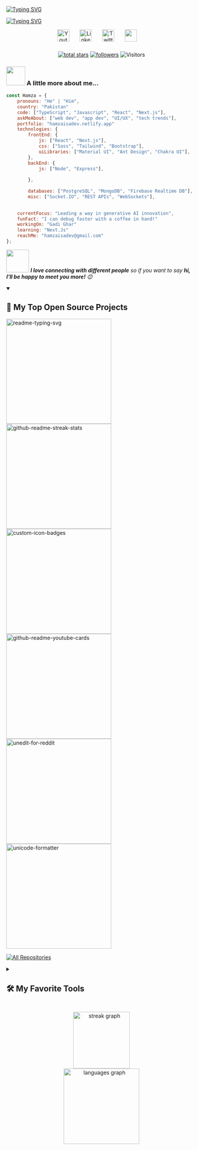 
<p align="center">

  <a href="https://github.com/Hamzaisadev"><img src="https://readme-typing-svg.demolab.com?font=Fira+Code&weight=600&size=22&duration=2500&pause=1000&color=F75C7E&center=true&vCenter=true&repeat=false&width=435&lines=Hamza+Ishaq" alt="Typing SVG" /></a>
</p>

<p align="center">

<a href="https://github.com/Hamzaisadev"><img src="https://readme-typing-svg.demolab.com?font=Fira+Code&weight=600&size=22&duration=2500&pause=500&color=F75C7E&center=true&vCenter=true&repeat=false&width=435&lines=Hi%2C+I'm+a+Web+Developer;I+build+sleek+Next.js+websites%2C;Let's+bring+your+ideas+to+life." alt="Typing SVG" /></a>
</p>






<p align="center">
  <a href="https://youtube.com/channel/UCPR0FgOTackPp82nMyPqf5A"><img width="32px" alt="Youtube" title="Youtube" src="https://i.imgur.com/qiXu7b2.png"/></a>
  &#8287;&#8287;&#8287;&#8287;&#8287;
  <a href="https://www.linkedin.com/in/hamzaisadev/"><img width="32px" alt="LinkedIn" title="LinkedIn" src="https://i.imgur.com/yRpa1dQ.png"/></a>
  &#8287;&#8287;&#8287;&#8287;&#8287;
  <a href="https://twitter.com/hamzaisadev"><img width="32px" alt="Twitter" title="Twitter" src="https://i.imgur.com/AixJgnm.png"/></a>
  &#8287;&#8287;&#8287;&#8287;&#8287;
  <a href="https://discord.gg/hamzaisadev" alzt="Discord" title="Dev Pro Tips Discord Server"><img width="32px" src="https://i.imgur.com/OViZO8J.png"/></a>
  &#8287;&#8287;&#8287;&#8287;&#8287




</p>

###
<p align="center"> 
<a href="https://github.com/Hamzaisadev?tab=repositories&sort=stargazers">
    <img alt="total stars" title="Total stars on GitHub" src="https://custom-icon-badges.demolab.com/github/stars/Hamzaisadev?color=55960c&style=for-the-badge&labelColor=488207&logo=star"/></a>
  <a href="https://github.com/Hamzaisadev?tab=followers">
    <img alt="followers" title="Follow me on Github" src="https://custom-icon-badges.demolab.com/github/followers/Hamzaisadev?color=236ad3&labelColor=1155ba&style=for-the-badge&logo=person-add&label=Follow&logoColor=white"/></a
                                                                                                                                                                                                                                  
 <a href="https://github.com/Hamzaisadev?tab=followers">
    <img alt="Visitors"  src="https://komarev.com/ghpvc/?username=hamzaisadev&abbreviated=true?color=236ad3&labelColor=1155ba&style=for-the-badge&logo=person-add&label=Visitors&logoColor=white"/></a
                                                        
                                                                                                                                                                              
   

</p>
<br/>

### <img src="https://media.giphy.com/media/VgCDAzcKvsR6OM0uWg/giphy.gif" width="50"> A little more about me...  

```javascript
const Hamza = {
    pronouns: "He" | "Him",
    country: "Pakistan"
    code: ["TypeScript", "Javascript", "React", "Next.js"],
    askMeAbout: ["web dev", "app dev", "UI/UX", "tech trends"],
    portfolio: "hamzaisadev.netlify.app"
    technologies: {
        frontEnd: {
            js: ["React", "Next.js"],
            css: ["Sass", "Tailwind", "Bootstrap"],
            uiLibraries: ["Material UI", "Ant Design", "Chakra UI"],
        },
        backEnd: {
            js: ["Node", "Express"],
            
        },
       
        databases: ["PostgreSQL", "MongoDB", "Firebase Realtime DB"],
        misc: ["Socket.IO", "REST APIs", "WebSockets"],

  
    currentFocus: "Leading a way in generative AI innovation",
    funFact: "I can debug faster with a coffee in hand!"
    workingOn: "Gadi Ghar"
    learning: "Next.Js"
    reachMe: "hamzaisadev@gmail.com"
};
```

<img src="https://media.giphy.com/media/LnQjpWaON8nhr21vNW/giphy.gif" width="60"> <em><b>I love connecting with different people</b> so if you want to say <b>hi, I'll be happy to meet you more!</b> 😊</em>



<details open> 
  <summary><h2>📘 My Top Open Source Projects</h2></summary>

  <!-- Repo info cards - https://github.com/anuraghazra/github-readme-stats -->
  <!-- Small repo cards (fork) - https://github.com/DenverCoder1/github-readme-stats -->
  <p align="left">
    <a href="https://github.com/Hamzaisadev/gadi-ghar"><img width="278" src="https://denvercoder1-github-readme-stats.vercel.app/api/pin/?username=hamzaisadev&repo=gadi-ghar&theme=react&bg_color=1F222E&title_color=F85D7F&hide_border=true&icon_color=F8D866&show_icons=false" alt="readme-typing-svg"></a>
    <a href="https://github.com/hamzaisadev/snapistan"><img width="278" src="https://denvercoder1-github-readme-stats.vercel.app/api/pin/?username=hamzaisadev&repo=snapistan&theme=react&bg_color=1F222E&title_color=F85D7F&hide_border=true&icon_color=F8D866&show_icons=false" alt="github-readme-streak-stats"></a>
    <a href="https://github.com/Hamzaisadev/LinkWhiz"><img width="278" src="https://denvercoder1-github-readme-stats.vercel.app/api/pin?username=hamzaisadev&repo=LinkWhiz&theme=react&bg_color=1F222E&title_color=F85D7F&hide_border=true&icon_color=F8D866&show_icons=false" alt="custom-icon-badges"></a>
    <a href="https://github.com/Hamzaisadev/PennyWise"><img width="278" src="https://denvercoder1-github-readme-stats.vercel.app/api/pin/?username=hamzaisadev&repo=Pennywise&theme=react&bg_color=1F222E&title_color=F85D7F&hide_border=true&icon_color=F8D866&show_icons=false" alt="github-readme-youtube-cards"></a>
    <a href="https://github.com/Hamzaisadev/Vidiyo"><img width="278" src="https://denvercoder1-github-readme-stats.vercel.app/api/pin/?username=hamzaisadev&repo=Vidiyo&theme=react&bg_color=1F222E&title_color=F85D7F&hide_border=true&icon_color=F8D866&show_icons=false" alt="unedit-for-reddit"></a>
    <a href="https://github.com/Hamzaisadev/Arcane-Website-In-React"><img width="278" src="https://denvercoder1-github-readme-stats.vercel.app/api/pin/?username=hamzaisadev&repo=Arcane-Website-In-React&theme=react&bg_color=1F222E&title_color=F85D7F&hide_border=true&icon_color=F8D866&show_icons=false" alt="unicode-formatter"></a>
    
  </p>

  <a href="https://github.com/hamzaisadev?tab=repositories&sort=stargazers"><img alt="All Repositories" title="All Repositories" src="https://custom-icon-badges.demolab.com/badge/-Click%20Here%20For%20All%20My%20Repos-1F222E?style=for-the-badge&logoColor=white&logo=repo"/></a>
</details>



<details> 
  <summary><h2>🛠️ My Favorite Tools</h2></summary>
  <!-- Some badges are from https://github.com/Ileriayo/markdown-badges -->

  <h3>👨‍💻 Programming and Markup Languages</h3>

  <p>
      <a href="https://github.com/search?q=user%3Ahamzaisadev+language%3Acss"><img alt="CSS" src="https://img.shields.io/badge/CSS-1572B6.svg?logo=css3&logoColor=white"></a>
      <a href="https://github.com/search?q=user%3Ahamzaisadev+language%3Ahtml"><img alt="HTML" src="https://img.shields.io/badge/HTML-E34F26.svg?logo=html5&logoColor=white"></a>
      <a href="https://github.com/search?q=user%3Ahamzaisadev+language%3Ajavascript"><img alt="JavaScript" src="https://img.shields.io/badge/JavaScript-F7DF1E.svg?logo=javascript&logoColor=black"></a>
      <a href="https://github.com/search?q=user%3Ahamzaisadev+language%3Amarkdown"><img alt="Markdown" src="https://img.shields.io/badge/Markdown-000000.svg?logo=markdown&logoColor=white"></a>
      <a href="https://github.com/search?q=user%3Ahamzaisadev+language%3Ajavascript"><img alt="Node.js" src="https://img.shields.io/badge/Node.js-43853D.svg?logo=node.js&logoColor=white"></a>
      <a href="https://github.com/search?q=user%3Ahamzaisadev+language%3Apython"><img alt="Python" src="https://img.shields.io/badge/Python-14354C.svg?logo=python&logoColor=white"></a>
      <a href="https://github.com/search?q=user%3Ahamzaisadev+language%3Asql"><img alt="SQL" src="https://custom-icon-badges.demolab.com/badge/SQL-025E8C.svg?logo=database&logoColor=white"></a>
      <a href="https://github.com/search?q=user%3Ahamzaisadev+language%3AtypeScript"><img alt="TypeScript" src="https://img.shields.io/badge/TypeScript-007ACC.svg?logo=typescript&logoColor=white"></a>
  </p>

  <h3>🧰 Frameworks and Libraries</h3>

  <p>
      <a href="#"><img alt="Next.js" src="https://img.shields.io/badge/Next-black?logo=next.js&logoColor=white"></a>
      <a href="#"><img alt="React.js" src="https://img.shields.io/badge/react-%2320232a.svg?logo=react&logoColor=%2361DAFB"></a>
      <a href="#"><img alt="React Query" src="https://img.shields.io/badge/-React%20Query-FF4154?logo=react%20query&logoColor=white"></a>
      <a href="#"><img alt="React Router" src="https://img.shields.io/badge/React_Router-CA4245?logo=react-router&logoColor=white"></a>
      <a href="#"><img alt="tailwindcss" src="https://img.shields.io/badge/tailwindcss-%2338B2AC.svg?logo=tailwind-css&logoColor=white"></a>
      <a href="#"><img alt="Express.js" src="https://img.shields.io/badge/Express.js-404d59.svg?logo=express&logoColor=white"></a>
      <a href="#"><img alt="GitHub Actions" src="https://img.shields.io/badge/GitHub%20Actions-2671E5.svg?logo=github%20actions&logoColor=white"></a>
      <a href="#"><img alt="Wordpress" src="https://img.shields.io/badge/Wordpress-21759B?logo=wordpress&logoColor=white"></a>

  </p>

  <h3>🗄️ Databases and Cloud Hosting</h3>

  <p>
      <a href="#"><img alt="GitHub Pages" src="https://img.shields.io/badge/GitHub%20Pages-327FC7.svg?logo=github&logoColor=white"></a>
      <a href="#"><img alt="Heroku" src="https://img.shields.io/badge/Heroku-430098.svg?logo=heroku&logoColor=white"></a>
      <a href="#"><img alt="MongoDB" src ="https://img.shields.io/badge/MongoDB-4ea94b.svg?logo=mongodb&logoColor=white"></a>
      <a href="#"><img alt="MySQL" src="https://img.shields.io/badge/MySQL-00f.svg?logo=mysql&logoColor=white"></a>
      <a href="#"><img alt="Notion" src="https://img.shields.io/badge/Notion-010101.svg?logo=notion&logoColor=white"></a>
      <a href="#"><img alt="Oracle" src ="https://img.shields.io/badge/Oracle-F00000.svg?logo=oracle&logoColor=white"></a>
      <a href="#"><img alt="PostgreSQL" src ="https://img.shields.io/badge/PostgreSQL-316192.svg?logo=postgresql&logoColor=white"></a>
      <a href="#"><img alt="Render" src="https://img.shields.io/badge/Render-00979D.svg?logo=render&logoColor=white"></a>
      <a href="#"><img alt="SQLite" src ="https://img.shields.io/badge/SQLite-07405e.svg?logo=sqlite&logoColor=white"></a>
      <a href="#"><img alt="Vercel" src="https://img.shields.io/badge/Vercel-000000.svg?logo=vercel&logoColor=white"></a>
  </p>

  <h3>💻 Software and Tools</h3>

  <p>
      <a href="#"><img alt="Adobe" src="https://img.shields.io/badge/Adobe-FF0000.svg?logo=adobe&logoColor=white"></a>
      <a href="#"><img alt="Brave" src="https://img.shields.io/badge/-Brave-FB542B?logo=brave&logoColor=white"></a>
      <a href="#"><img alt="Discord" src="https://img.shields.io/badge/-Discord-5865F2.svg?logo=discord&logoColor=white"></a>
      <a href="#"><img alt="Git" src="https://img.shields.io/badge/Git-F05033.svg?logo=git&logoColor=white"></a>
      <a href="#"><img alt="GitHub Desktop" src="https://img.shields.io/badge/GitHub%20Desktop-8034A9.svg?logo=github&logoColor=white"></a>
      <a href="#"><img alt="Google Sheets" src="https://img.shields.io/badge/Sheets-34A853.svg?logo=google%20sheets&logoColor=white"></a>
      <a href="#"><img alt="OBS Studio" src="https://img.shields.io/badge/-OBS-302E31?logo=obs-studio&logoColor=white"></a>
      <a href="#"><img alt="Postman" src="https://img.shields.io/badge/Postman-FF6C37?logo=postman&logoColor=white"></a>
      <a href="#"><img alt="Stack Overflow" src="https://img.shields.io/badge/-Stack%20Overflow-FE7A16?logo=stack-overflow&logoColor=white"></a>
      <a href="#"><img alt="Visual Studio Code" src="https://img.shields.io/badge/Visual%20Studio%20Code-0078d7.svg?logo=visual-studio-code&logoColor=white"></a>
  </p>
</details>






###

<div align="center">
  <img src="https://streak-stats.demolab.com?user=hamzaisadev&locale=en&mode=daily&theme=dracula&hide_border=false&border_radius=5" height="150" alt="streak graph" /> <br>
  <img src="https://github-readme-stats.vercel.app/api/top-langs?username=hamzaisadev&locale=en&hide_title=false&layout=compact&card_width=320&langs_count=5&theme=dracula&hide_border=false" height="200" alt="languages graph"  />
</div>

###


